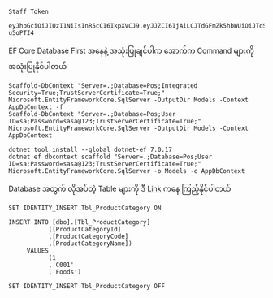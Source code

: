 ```
Staff Token
----------
eyJhbGciOiJIUzI1NiIsInR5cCI6IkpXVCJ9.eyJJZCI6IjAiLCJTdGFmZk5hbWUiOiJTdSBTdSIsIlN0YWZmQ29kZSI6IlUwMDAwMSIsIlRva2VuRXhwaXJlZCI6IjIwMjQtMDQtMjJUMTY6MzY6NDMuNjE1MTc1NFoiLCJuYmYiOjE3MTM4MDI5MDMsImV4cCI6MTcxMzgwMzgwMywiaWF0IjoxNzEzODAyOTAzfQ.IA6JMyYx1yaM2K9ch38sS1Fr2eukLKjOOhh-u5oPTI4
```
EF Core Database First အနေနဲ့
အသုံးပြုချင်ပါက အောက်က Command များကို အသုံးပြုနိုင်ပါတယ်
```
Scaffold-DbContext "Server=.;Database=Pos;Integrated Security=True;TrustServerCertificate=True;" Microsoft.EntityFrameworkCore.SqlServer -OutputDir Models -Context AppDbContext -f
Scaffold-DbContext "Server=.;Database=Pos;User ID=sa;Password=sasa@123;TrustServerCertificate=True;" Microsoft.EntityFrameworkCore.SqlServer -OutputDir Models -Context AppDbContext

dotnet tool install --global dotnet-ef 7.0.17
dotnet ef dbcontext scaffold "Server=.;Database=Pos;User ID=sa;Password=sasa@123;TrustServerCertificate=True;" Microsoft.EntityFrameworkCore.SqlServer -o Models -c AppDbContext

```
Database အတွက် လိုအပ်တဲ့ Table များကို ဒီ [Link](https://github.com/sannlynnhtun-coding/pos_backend_csharp/blob/main/pos_db_script.sql) ကနေ ကြည့်နိုင်ပါတယ်


```
SET IDENTITY_INSERT Tbl_ProductCategory ON

INSERT INTO [dbo].[Tbl_ProductCategory]
           ([ProductCategoryId]
		   ,[ProductCategoryCode]
           ,[ProductCategoryName])
     VALUES
           (1
		   ,'C001'
           ,'Foods')

SET IDENTITY_INSERT Tbl_ProductCategory OFF
```
